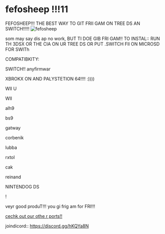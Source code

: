 # fefosheep !!!11


FEFOSHEEP!!! THE BEST WAY TO GIT FRII GAM ON TREE DS AN SWITCH!!!!!
![fefosheep](https://cdn.discordapp.com/attachments/341741717319581696/359360709269913601/fefosheep.png)

som may say dis ap no work, BUT TI DOE GIB FRI GAM!!
TO INSTAL:: RUN TH 3DSX OR THE CIA ON UR TREE DS OR PUT .SWITCH FIl ON MICROSD FOR SWITh

COMPATIBKITY:

SWITCH!! anyfirmwar


XBROKX ON AND PALYSTETION 64!!!! :))))


WII U 


WII


alh9


bs9


gatway


corbenik


lubba


rxtol


cak


reinand

NINTENDOG DS

!


veyr good produT!!! you gi  frig am for FRI!!!


[cechk out our othe r  ports!!](https://github.com/fefoSheep)

joindicord:: https://discord.gg/hKQYa8N
